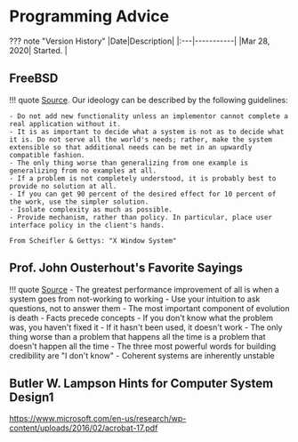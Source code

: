 # Programming Advice

??? note "Version History"
	|Date|Description|
	|:---|-----------|
	|Mar 28, 2020| Started. |

## FreeBSD

!!! quote
	[Source](https://www.freebsd.org/doc/en_US.ISO8859-1/books/developers-handbook/introduction-archguide.html).
	Our ideology can be described by the following guidelines:

	- Do not add new functionality unless an implementor cannot complete a real application without it.
	- It is as important to decide what a system is not as to decide what it is. Do not serve all the world's needs; rather, make the system extensible so that additional needs can be met in an upwardly compatible fashion.
	- The only thing worse than generalizing from one example is generalizing from no examples at all.
	- If a problem is not completely understood, it is probably best to provide no solution at all.
	- If you can get 90 percent of the desired effect for 10 percent of the work, use the simpler solution.
	- Isolate complexity as much as possible.
	- Provide mechanism, rather than policy. In particular, place user interface policy in the client's hands.

	From Scheifler & Gettys: "X Window System"

## Prof. John Ousterhout's Favorite Sayings

!!! quote
	[Source](http://web.stanford.edu/~ouster/cgi-bin/sayings.php)
	- The greatest performance improvement of all is when a system goes from not-working to working
	- Use your intuition to ask questions, not to answer them
	- The most important component of evolution is death
	- Facts precede concepts
	- If you don't know what the problem was, you haven't fixed it
	- If it hasn't been used, it doesn't work
	- The only thing worse than a problem that happens all the time is a problem that doesn't happen all the time
	- The three most powerful words for building credibility are "I don't know"
	- Coherent systems are inherently unstable

## Butler W. Lampson Hints for Computer System Design1

https://www.microsoft.com/en-us/research/wp-content/uploads/2016/02/acrobat-17.pdf
